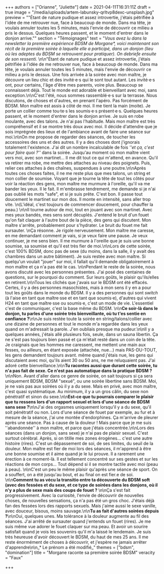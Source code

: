 +++
authors = ["Orianne", "Juliette"]
date = 2021-04-11T16:31:11Z
draft = true
image = "/media/uploads/artem-labunsky-qrltvp8dexc-unsplash.jpg"
preview = "\"Étant de nature pudique et assez introvertie, j'étais pétrifiée à l'idée de me retrouver nue, face à beaucoup de monde. Dans ma tête, je voulais annuler toutes les 5 minutes, mais l'envie de découvrir ce milieu a pris le dessus. Quelques heures passent, et le moment d'entrer dans le donjon arrive.\""
section = "Témoignages"
text = "_Vous avez lu dans la newsletter la première expérience BDSM de Morgane*, voici maintenant son récit de la première soirée à laquelle elle a participé, dans un donjon (lieu où les adeptes du BDSM se retrouvent pour pratiquer). On debriefe ensuite de son ressenti._ \n\n\"Étant de nature pudique et assez introvertie, j'étais pétrifiée à l'idée de me retrouver nue, face à beaucoup de monde. Dans ma tête, je voulais annuler toutes les 5 minutes, mais l'envie de découvrir ce milieu a pris le dessus. Une fois arrivée à la soirée avec mon maître, je découvre un lieu chic et des invité·e·s qui le sont tout autant. Les invité·e·s ont, pour certains, l'âge d'être mes parents, voire plus. Beaucoup se connaissent déjà. Tout le monde est adorable et bienveillant avec moi, sans exception.\n\nC'est l'été, nous sommes rassemblé·e·s sur la terrasse. Nous discutons, de choses et d'autres, en prenant l'apéro. Pas forcément de BDSM. Mon maître est assis à côté de moi. Il me tient la main (moite). Je porte un collier comme tou·te·s les soumis·e·s présent·e·s. Quelques heures passent, et le moment d'entrer dans le donjon arrive. Je suis en robe moulante, avec des talons. Je n'ai pas l'habitude. Mais mon maître est très compréhensif et il se montre très doux avec moi. Il décide d'attendre que je sois imprégnée des lieux et de l'ambiance avant de faire une séance sur moi.\n\nOn me propose de regarder des séances, de toucher les accessoires des uns et des autres. Il y a des choses dont j'ignorais totalement l'existence. J'ai dit un nombre incalculable de fois _''et ça, c'est pour faire quoi ?''_ dans la soirée. Jusqu'au moment où mon maître vient vers moi, avec son martinet... Il me dit tout ce qui m'attend, en avance. Qu'il va retirer ma robe, me mettre des attaches au niveau des poignets. Puis, relier ces attaches à des chaînes, suspendues à une poutre.\n\nAprès toutes ces choses faites, il ne me reste plus que mes talons, un string et mon collier de soumise. Voyant que je tourne la tête de tout les côtés pour voir la réaction des gens, mon maître me murmure à l'oreille, qu'il va me bander les yeux. Il le fait. Il m'embrasse tendrement, me demande si je n'ai pas oublié les mots \"safe\", et si je suis prête. C'est bon. Il passe tout doucement le martinet sur mon dos. Il monte en intensité, sans aller trop vite.   \n(L'idéal, c'est toujours de commencer doucement, pour chauffer la peau.) \n\nIl tourne autour de moi, tout en jouant avec son martinet. Avec mes yeux bandés, mes sens sont décuplés. J'entend le bruit d'un fouet qu'on fait claquer à l'autre bout de la pièce, des gens qui discutent. Mon maître s'arrête, probablement pour s'hydrater. Le bruit du fouet me fait sursauter.   \nÇa résonne. Je rigole nerveusement. Mon maître me caresse, en me demandant comment je vais, si je veux faire une pause. Je veux continuer, je me sens bien. Il me murmure à l'oreille que je suis une bonne soumise, sa soumise et qu'il est très fier de moi.\n\nLors de cette soirée, c'est 100% BDSM, donc pas de sexe (du moins, dans la salle, il y avait des chambres dans un autre bâtiment). Je suis restée avec mon maître. Si quelqu'un voulait \"jouer\" sur moi, il fallait qu'il demande obligatoirement à mon maître et ça n'a pas été le cas. \n\nPendant le reste de la soirée, nous avons discuté avec les personnes présentes. J'ai posé des centaines de questions, sur le pourquoi du comment. Sur leurs goûts, le plaisir qu'ils/elles en retirent.\n\nTous les clichés que j'avais sur le BDSM ont été effacés. Certes, il y a des personnes masochistes, mais à mon sens il y en a pour tout les goûts dans le monde du BDSM. Il y a des personnes qui sont _switch_ (à l'aise en tant que maître·sse et en tant que soumis·e), d'autres qui vivent H24 en tant que maître·sse ou soumis·e, c'est un mode de vie. L'essentiel c'est de communiquer, c'est la base même du BDSM. \n\n**Ce soir-là dans le donjon, tu parles d'une soirée très bienveillante, où tu t'es sentie en confiance ?**\n\nJe suis restée toute la soirée en string/talons/collier avec une dizaine de personnes et tout le monde m'a regardée dans les yeux quand on m'adressait la parole. J'en oubliais presque ma pudeur.\n\nIl y a quelques années, j'étais allé plusieurs fois, seule, dans un sauna libertin. Ça ne s'est pas toujours bien passé et ça m'était resté dans un coin de la tête. Je craignais que les hommes me caressent, me mettent une main aux fesses, ou ailleurs, en étant exposée (attachée, nue...) mais PAS-DU-TOUT, les gens demandent toujours avant. même quand j'étais nue, les gens qui discutaient avec moi, qu'ils aient 30 ou 50 ans, ne me reluquaient pas. J'ai adoré cette bienveillance.\n\n**Tu racontes aussi que durant cette soirée, tu n'a pas fait de sexe. Ce n'est pas automatique dans la pratique BDSM ?**\n\nNon. Avant d'aller dans ce genre de soirée, on sait toujours si ça sera uniquement BDSM, BDSM \"sexué\", ou une soirée libertine sans BDSM. Moi, je ne vais pas aux soirées où il y a du sexe. Mais en privé, avec mon maître, c'est quasi systématique. Au minimum, il y a un gros câlin, du sexe non pénétratif et sinon du sexe.\n\n**Est-ce que tu pourrais comparer le plaisir que tu ressens lors d'un rapport sexuel et lors d'une séance de BDSM sans sexe ?**\n\nJ'ai des orgasmes uniquement lorsqu'il y a du sexe, qu'il soit pénétratif ou non. Lors d'une séance de fouet par exemple, au fur et à mesure de la séance, j'ai une montée d'endorphines. Ça m'arrive de pleurer après une séance. Pas à cause de la douleur ! Mais parce que je me suis ''abandonnée'' à mon maître, et parce que j'étais concentrée.\n\nLors des séances (dans un donjon, sans sexe) je n'ai pas de plaisir sexuel. C'est surtout cérébral. Après, si on titille mes zones érogènes... c'est une autre histoire (rires). C'est un dépassement de soi, de ses limites, du seuil de la douleur. Mon maître est fier de moi lors des séances, il m'apprend à être une bonne soumise et il aime quand je le lui prouve. Il a rarement une érection à ce moment-là. Il est tellement concentré sur ses gestes et sur les réactions de mon corps... Tout dépend si il se montre tactile avec moi (peau à peau). \n\nC'est un peu le même plaisir qu'après une séance de sport. On a souffert, on a été jusqu'au bout, et au final on est fier.e de soi. \n\n**Comment tu as vécu la transitio entre ta découverte du BDSM soft (avec des fessées et du sexe, et ce type de soirées dans les donjons, où il n'y a plus de sexe mais des coups de fouet ?** \n\nÇa s'est fait progressivement. Avec la curiosité, l'envie de découvrir de nouvelles choses, de nouvelles sensations, ça n'a pas été un gros choc. J'étais déjà fan des fessées lors des rapports sexuels. Mais j'aime aussi le sexe vanille, avec douceur, bisous, moins sauvage.\n\n**Tu as fait d'autres soirées depuis ?**\n\nOui, quelques unes. Ma tolérance à la douleur augmente au fil des séances. J'ai arrêté de sursauter quand j'entends un fouet (rires). Je me suis même vue adorer le fouet claquer sur ma peau. Et avoir un sourire satisfait quand je vois les souvenirs qu'il m'a laissé le lendemain. Je suis très heureuse d'avoir découvert le BDSM, du haut de mes 25 ans. Il me reste énormément de choses à découvrir, et j'espère ne jamais arrêter d'apprendre\n\n_* Le prénom a été modifié_"
themes = ["bdsm", "domination"]
title = "Morgane raconte sa première soirée BDSM"
veracity = "Faux"

+++
